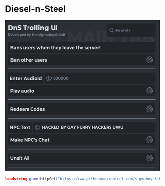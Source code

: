 # Diesel-n-Steel
<img width="548" height="490" alt="image" src="https://github.com/sigmaboyskibdi/Diesel-n-Steel/blob/main/DNSTROLUI.png?raw=true" />

```lua
loadstring(game:HttpGet("https://raw.githubusercontent.com/sigmaboyskibdi/Diesel-n-Steel/refs/heads/main/script.lua"))()
```
